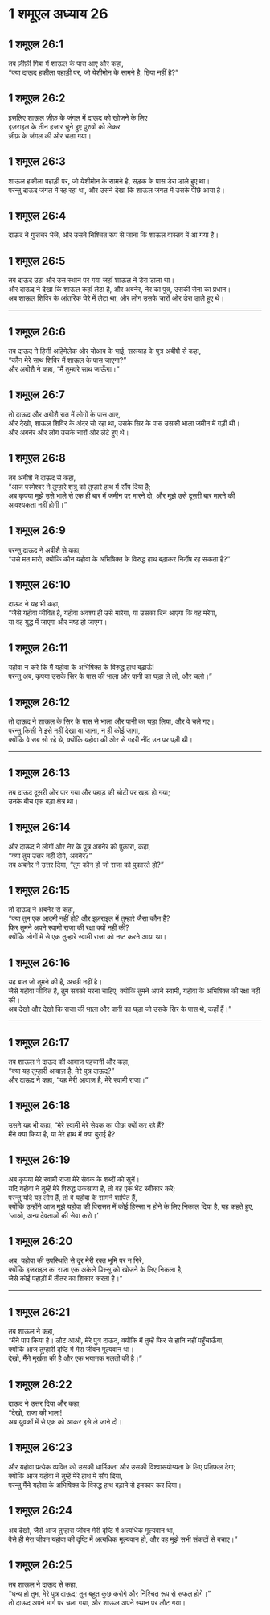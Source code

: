 # 1 शमूएल अध्याय 26

## 1 शमूएल 26:1

तब ज़ीफ़ी गिबा में शाऊल के पास आए और कहा,  
“क्या दाऊद हकीला पहाड़ी पर, जो येशीमोन के सामने है, छिपा नहीं है?”

## 1 शमूएल 26:2

इसलिए शाऊल ज़ीफ़ के जंगल में दाऊद को खोजने के लिए  
इज़राइल के तीन हजार चुने हुए पुरुषों को लेकर  
ज़ीफ़ के जंगल की ओर चला गया।

## 1 शमूएल 26:3

शाऊल हकीला पहाड़ी पर, जो येशीमोन के सामने है, सड़क के पास डेरा डाले हुए था।  
परन्तु दाऊद जंगल में रह रहा था, और उसने देखा कि शाऊल जंगल में उसके पीछे आया है।

## 1 शमूएल 26:4

दाऊद ने गुप्तचर भेजे, और उसने निश्चित रूप से जाना कि शाऊल वास्तव में आ गया है।

## 1 शमूएल 26:5

तब दाऊद उठा और उस स्थान पर गया जहाँ शाऊल ने डेरा डाला था।  
और दाऊद ने देखा कि शाऊल कहाँ लेटा है, और अबनेर, नेर का पुत्र, उसकी सेना का प्रधान।  
अब शाऊल शिविर के आंतरिक घेरे में लेटा था, और लोग उसके चारों ओर डेरा डाले हुए थे।

---

## 1 शमूएल 26:6

तब दाऊद ने हित्ती अहिमेलेक और योआब के भाई, सरूयाह के पुत्र अबीशै से कहा,  
“कौन मेरे साथ शिविर में शाऊल के पास जाएगा?”  
और अबीशै ने कहा, “मैं तुम्हारे साथ जाऊँगा।”

## 1 शमूएल 26:7

तो दाऊद और अबीशै रात में लोगों के पास आए,  
और देखो, शाऊल शिविर के अंदर सो रहा था, उसके सिर के पास उसकी भाला जमीन में गड़ी थी।  
और अबनेर और लोग उसके चारों ओर लेटे हुए थे।

## 1 शमूएल 26:8

तब अबीशै ने दाऊद से कहा,  
“आज परमेश्वर ने तुम्हारे शत्रु को तुम्हारे हाथ में सौंप दिया है;  
अब कृपया मुझे उसे भाले से एक ही बार में जमीन पर मारने दो, और मुझे उसे दूसरी बार मारने की आवश्यकता नहीं होगी।”

## 1 शमूएल 26:9

परन्तु दाऊद ने अबीशै से कहा,  
“उसे मत मारो, क्योंकि कौन यहोवा के अभिषिक्त के विरुद्ध हाथ बढ़ाकर निर्दोष रह सकता है?”

## 1 शमूएल 26:10

दाऊद ने यह भी कहा,  
“जैसे यहोवा जीवित है, यहोवा अवश्य ही उसे मारेगा, या उसका दिन आएगा कि वह मरेगा,  
या वह युद्ध में जाएगा और नष्ट हो जाएगा।

## 1 शमूएल 26:11

यहोवा न करे कि मैं यहोवा के अभिषिक्त के विरुद्ध हाथ बढ़ाऊँ!  
परन्तु अब, कृपया उसके सिर के पास की भाला और पानी का घड़ा ले लो, और चलो।”

## 1 शमूएल 26:12

तो दाऊद ने शाऊल के सिर के पास से भाला और पानी का घड़ा लिया, और वे चले गए।  
परन्तु किसी ने इसे नहीं देखा या जाना, न ही कोई जागा,  
क्योंकि वे सब सो रहे थे, क्योंकि यहोवा की ओर से गहरी नींद उन पर पड़ी थी।

---

## 1 शमूएल 26:13

तब दाऊद दूसरी ओर पार गया और पहाड़ की चोटी पर खड़ा हो गया;  
उनके बीच एक बड़ा क्षेत्र था।

## 1 शमूएल 26:14

और दाऊद ने लोगों और नेर के पुत्र अबनेर को पुकारा, कहा,  
“क्या तुम उत्तर नहीं दोगे, अबनेर?”  
तब अबनेर ने उत्तर दिया, “तुम कौन हो जो राजा को पुकारते हो?”

## 1 शमूएल 26:15

तो दाऊद ने अबनेर से कहा,  
“क्या तुम एक आदमी नहीं हो? और इज़राइल में तुम्हारे जैसा कौन है?  
फिर तुमने अपने स्वामी राजा की रक्षा क्यों नहीं की?  
क्योंकि लोगों में से एक तुम्हारे स्वामी राजा को नष्ट करने आया था।

## 1 शमूएल 26:16

यह बात जो तुमने की है, अच्छी नहीं है।  
जैसे यहोवा जीवित है, तुम सबको मरना चाहिए, क्योंकि तुमने अपने स्वामी, यहोवा के अभिषिक्त की रक्षा नहीं की।  
अब देखो और देखो कि राजा की भाला और पानी का घड़ा जो उसके सिर के पास थे, कहाँ हैं।”

---

## 1 शमूएल 26:17

तब शाऊल ने दाऊद की आवाज़ पहचानी और कहा,  
“क्या यह तुम्हारी आवाज़ है, मेरे पुत्र दाऊद?”  
और दाऊद ने कहा, “यह मेरी आवाज़ है, मेरे स्वामी राजा।”

## 1 शमूएल 26:18

उसने यह भी कहा, “मेरे स्वामी मेरे सेवक का पीछा क्यों कर रहे हैं?  
मैंने क्या किया है, या मेरे हाथ में क्या बुराई है?

## 1 शमूएल 26:19

अब कृपया मेरे स्वामी राजा मेरे सेवक के शब्दों को सुनें।  
यदि यहोवा ने तुम्हें मेरे विरुद्ध उकसाया है, तो वह एक भेंट स्वीकार करे;  
परन्तु यदि यह लोग हैं, तो वे यहोवा के सामने शापित हैं,  
क्योंकि उन्होंने आज मुझे यहोवा की विरासत में कोई हिस्सा न होने के लिए निकाल दिया है, यह कहते हुए,  
‘जाओ, अन्य देवताओं की सेवा करो।’

## 1 शमूएल 26:20

अब, यहोवा की उपस्थिति से दूर मेरी रक्त भूमि पर न गिरे,  
क्योंकि इज़राइल का राजा एक अकेले पिस्सू को खोजने के लिए निकला है,  
जैसे कोई पहाड़ों में तीतर का शिकार करता है।”

---

## 1 शमूएल 26:21

तब शाऊल ने कहा,  
“मैंने पाप किया है। लौट आओ, मेरे पुत्र दाऊद, क्योंकि मैं तुम्हें फिर से हानि नहीं पहुँचाऊँगा,  
क्योंकि आज तुम्हारी दृष्टि में मेरा जीवन मूल्यवान था।  
देखो, मैंने मूर्खता की है और एक भयानक गलती की है।”

## 1 शमूएल 26:22

दाऊद ने उत्तर दिया और कहा,  
“देखो, राजा की भाला!  
अब युवकों में से एक को आकर इसे ले जाने दो।

## 1 शमूएल 26:23

और यहोवा प्रत्येक व्यक्ति को उसकी धार्मिकता और उसकी विश्वासयोग्यता के लिए प्रतिफल देगा;  
क्योंकि आज यहोवा ने तुम्हें मेरे हाथ में सौंप दिया,  
परन्तु मैंने यहोवा के अभिषिक्त के विरुद्ध हाथ बढ़ाने से इनकार कर दिया।

## 1 शमूएल 26:24

अब देखो, जैसे आज तुम्हारा जीवन मेरी दृष्टि में अत्यधिक मूल्यवान था,  
वैसे ही मेरा जीवन यहोवा की दृष्टि में अत्यधिक मूल्यवान हो, और वह मुझे सभी संकटों से बचाए।”

## 1 शमूएल 26:25

तब शाऊल ने दाऊद से कहा,  
“धन्य हो तुम, मेरे पुत्र दाऊद; तुम बहुत कुछ करोगे और निश्चित रूप से सफल होगे।”  
तो दाऊद अपने मार्ग पर चला गया, और शाऊल अपने स्थान पर लौट गया।
